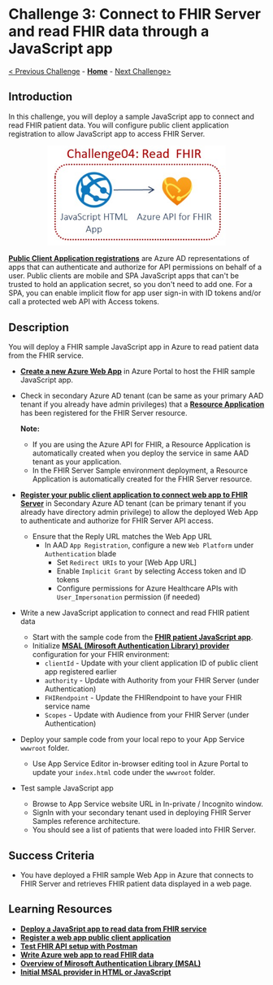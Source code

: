 # Challenge 3: Connect to FHIR Server and read FHIR data through a JavaScript app

[< Previous Challenge](./Challenge02.md) - **[Home](../readme.md)** - [Next Challenge>](./Challenge04.md)

## Introduction

In this challenge, you will deploy a sample JavaScript app to connect and read FHIR patient data.  You will configure public client application registration to allow JavaScript app to access FHIR Server.

<center><img src="../images/challenge03-architecture.jpg" width="350"></center>


**[Public Client Application registrations](https://docs.microsoft.com/en-us/azure/healthcare-apis/register-public-azure-ad-client-app)** are Azure AD representations of apps that can authenticate and authorize for API permissions on behalf of a user. Public clients are mobile and SPA JavaScript apps that can't be trusted to hold an application secret, so you don't need to add one.  For a SPA, you can enable implicit flow for app user sign-in with ID tokens and/or call a protected web API with Access tokens.


## Description

You will deploy a FHIR sample JavaScript app in Azure to read patient data from the FHIR service.
- **[Create a new Azure Web App](https://docs.microsoft.com/en-us/azure/healthcare-apis/tutorial-web-app-write-web-app#create-web-application)** in Azure Portal to host the FHIR sample JavaScript app.
- Check in secondary Azure AD tenant (can be same as your primary AAD tenant if you already have admin privileges) that a **[Resource Application](https://docs.microsoft.com/en-us/azure/healthcare-apis/register-resource-azure-ad-client-app)** has been registered for the FHIR Server resource.

    **Note:**
    - If you are using the Azure API for FHIR, a Resource Application is automatically created when you deploy the service in same AAD tenant as your application.
    - In the FHIR Server Sample environment deployment, a Resource Application is automatically created for the FHIR Server resource.

- **[Register your public client application to connect web app to FHIR Server](https://docs.microsoft.com/en-us/azure/healthcare-apis/tutorial-web-app-public-app-reg#connect-with-web-app)** in Secondary Azure AD tenant (can be primary tenant if you already have directory admin privilege) to allow the deployed Web App to authenticate and authorize for FHIR Server API access.
    - Ensure that the Reply URL matches the Web App URL
        - In AAD `App Registration`, configure a new `Web Platform` under `Authentication` blade
            - Set `Redirect URIs` to your [Web App URL]
            - Enable `Implicit Grant` by selecting Access token and ID tokens
            - Configure permissions for Azure Healthcare APIs with `User_Impersonation` permission (if needed)
 
- Write a new JavaScript application to connect and read FHIR patient data
    - Start with the sample code from the **[FHIR patient JavaScript app](https://docs.microsoft.com/en-us/azure/healthcare-apis/tutorial-web-app-write-web-app)**.
    - Initialize **[MSAL (Mirosoft Authentication Library) provider](https://docs.microsoft.com/en-us/graph/toolkit/providers/msal)** configuration for your FHIR environment:
        - `clientId` - Update with your client application ID of public client app registered earlier
        - `authority` - Update with Authority from your FHIR Server (under Authentication)
        - `FHIRendpoint` - Update the FHIRendpoint to have your FHIR service name
        - `Scopes` - Update with Audience from your FHIR Server (under Authentication)

- Deploy your sample code from your local repo to your App Service `wwwroot` folder.
    - Use App Service Editor in-browser editing tool in Azure Portal to update your `index.html` code under the `wwwroot` folder.

- Test sample JavaScript app
  - Browse to App Service website URL in In-private / Incognito window.
  - SignIn with your secondary tenant used in deploying FHIR Server Samples reference architecture.
  - You should see a list of patients that were loaded into FHIR Server.

## Success Criteria
- You have deployed a FHIR sample Web App in Azure that connects to FHIR Server and retrieves FHIR patient data displayed in a web page.

## Learning Resources

- **[Deploy a JavaSript app to read data from FHIR service](https://docs.microsoft.com/en-us/azure/healthcare-apis/tutorial-web-app-fhir-server)**
- **[Register a web app public client application](https://docs.microsoft.com/en-us/azure/healthcare-apis/tutorial-web-app-public-app-reg#connect-with-web-app)**
- **[Test FHIR API setup with Postman](https://docs.microsoft.com/en-us/azure/healthcare-apis/tutorial-web-app-test-postman)**
- **[Write Azure web app to read FHIR data](https://docs.microsoft.com/en-us/azure/healthcare-apis/tutorial-web-app-write-web-app)**
- **[Overview of Mirosoft Authentication Library (MSAL)](https://docs.microsoft.com/en-us/azure/active-directory/develop/msal-overview)**
- **[Initial MSAL provider in HTML or JavaScript](https://docs.microsoft.com/en-us/graph/toolkit/providers/msal)**
